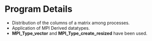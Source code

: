 # Program Details
- Distribution of the columns of a matrix among processes.
- Application of MPI Derived datatypes.
- **MPI_Type_vector** and **MPI_Type_create_resized** have been used.

